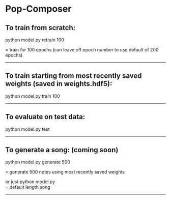# Pop-Composer

## To train from scratch:

python model.py retrain 100  

= train for 100 epochs (can leave off epoch number to use default of 200 epochs)

****************************************************************************************

## To train starting from most recently saved weights (saved in weights.hdf5):

python model.py train 100

****************************************************************************************

## To evaluate on test data:

python model.py test

****************************************************************************************

## To generate a song: (coming soon)

python model.py generate 500  

= generate 500 notes using most recently saved weights

or just python model.py  
= default length song

****************************************************************************************
